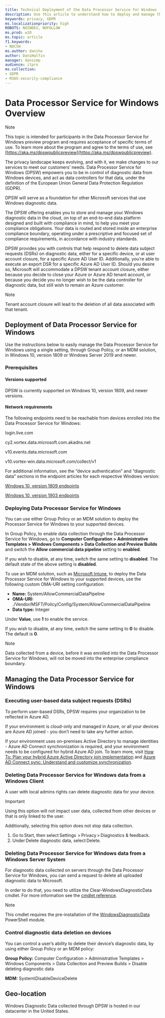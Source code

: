 ```yaml
---
title: Technical Deployment of the Data Processor Service for Windows 
description: Use this article to understand how to deploy and manage the Data Processor Service for Windows.
keywords: privacy, GDPR
ms.localizationpriority: high
ROBOTS: NOINDEX, NOFOLLOW
ms.prod: w10
ms.topic: article
f1.keywords:
- NOCSH
ms.author: daniha
author: DaniHalfin
manager: dansimp
audience: itpro
ms.collection: 
- GDPR
- M365-security-compliance
---
```


# Data Processor Service for Windows Overview 

>[!NOTE]
>This topic is intended for participants in the Data Processor Service for Windows preview program and requires acceptance of specific terms of use. To learn
more about the program and agree to the terms of use, see [https://aka.ms/dpswpublicpreview](https://aka.ms/dpswpublicpreview).

The privacy landscape keeps evolving, and with it, we make changes to our services to meet our customers’ needs. 
Data Processor Service for Windows (DPSW) empowers you to be in control of diagnostic data from Windows devices, and act as data controllers for that data, under the definition of the European Union General Data Protection Regulation (GDPR). 

DPSW will serve as a foundation for other Microsoft services that use Windows diagnostic data. 

The DPSW offering enables you to store and manage your Windows diagnostic data in the cloud, on top of an end-to-end data platform designed and built with compliance in mind, to help you meet your compliance obligations. 
Your data is routed and stored inside an enterprise compliance boundary, operating under a prescriptive and focused set of compliance requirements, in accordance with industry standards. 

DPSW provides you with controls that help respond to delete data subject requests (DSRs) on diagnostic data, either for a specific device, or at user account closure, for a specific Azure AD User ID. Additionally, you’re able to execute an export DSR for a specific Azure AD User ID. 
Should you desire so, Microsoft will accommodate a DPSW tenant account closure, either because you decide to close your Azure or Azure AD tenant account, or because you decide you no longer wish to be the data controller for diagnostic data, but still wish to remain an Azure customer. 

>[!Note]
>Tenant account closure will lead to the deletion of all data associated with that tenant. 

## Deployment of Data Processor Service for Windows
Use the instructions below to easily manage the Data Processor Service for Windows using a single setting, through Group Policy, or an MDM solution, in Windows 10, version 1809 or Windows Server 2019 and newer. 

### Prerequisites 
#### Versions supported 
DPSW is currently supported on Windows 10, version 1809, and newer versions.

#### Network requirements 
The following endpoints need to be reachable from devices enrolled into the Data Processor Service for Windows:
 
 login.live.com

 cy2.vortex.data.microsoft.com.akadns.net 

 v10.events.data.microsoft.com 

 v10.vortex-win.data.microsoft.com/collect/v1 

For additional information, see the “device authentication” and “diagnostic data” sections in the endpoint articles for each respective Windows version: 

[Windows 10, version 1809 endpoints](https://docs.microsoft.com/windows/privacy/manage-windows-1809-endpoints)

[Windows 10, version 1903 endpoints](https://docs.microsoft.com/windows/privacy/manage-windows-1903-endpoints)

### Deploying Data Processor Service for Windows
You can use either Group Policy or an MDM solution to deploy the Processor Service for Windows to your supported devices.

In Group Policy, to enable data collection through the Data Processor Service for Windows, go to **Computer Configuration > Administrative Templates > Windows Components > Data Collection and Preview Builds** and switch the **Allow commercial data pipeline** setting to **enabled**. 

If you wish to disable, at any time, switch the same setting to **disabled**. The default state of the above setting is **disabled**.

To use an MDM solution, such as [Microsoft Intune](https://docs.microsoft.com/intune/custom-settings-windows-10), to deploy the Data Processor Service for Windows to your supported devices, use the following custom OMA-URI setting configuration:

- **Name:** System/AllowCommercialDataPipeline 
- **OMA-URI:** ./Vendor/MSFT/Policy/Config/System/AllowCommercialDataPipeline 
- **Data type:** Integer 

Under **Value**, use **1** to enable the service. 

If you wish to disable, at any time, switch the same setting to **0** to disable. The default is **0**. 

>[!Note]
>Data collected from a device, before it was enrolled into the Data Processor Service for Windows, will not be moved into the enterprise compliance boundary. 

## Managing the Data Processor Service for Windows 
### Executing user-based data subject requests (DSRs) 
To perform user-based DSRs, DPSW requires your organization to be reflected in Azure AD. 

If your environment is cloud-only and managed in Azure, or all your devices are Azure AD joined - you don’t need to take any further action. 

If your environment uses on-premises Active Directory to manage identities - Azure AD Connect synchronization is required, and your environment needs to be configured for hybrid Azure AD join. 
To learn more, visit [How To: Plan your hybrid Azure Active Directory join implementation](https://docs.microsoft.com/azure/active-directory/devices/hybrid-azuread-join-plan) and [Azure AD Connect sync: Understand and customize synchronization](https://docs.microsoft.com/azure/active-directory/hybrid/how-to-connect-sync-whatis). 

### Deleting Data Processor Service for Windows data from a Windows Client 
A user with local admins rights can delete diagnostic data for your device.

>[!Important] 
>Using this option will not impact user data, collected from other devices or that is only linked to the user. 

Additionally, selecting this option does not stop data collection. 
1. Go to Start, then select Settings  > Privacy > Diagnostics & feedback. 
2. Under Delete diagnostic data, select Delete. 

### Deleting Data Processor Service for Windows data from a Windows Server System  
For diagnostic data collected on servers through the Data Processor Service for Windows, you can send a request to delete all uploaded diagnostic data to Microsoft. 

In order to do that, you need to utilize the Clear-WindowsDiagnosticData cmdlet. For more information see the [cmdlet reference](https://docs.microsoft.com/powershell/module/windowsdiagnosticdata/clear-windowsdiagnosticdata?view=win10-ps).  

>[!Note]
>This cmdlet requires the pre-installation of the [WindowsDiagnosticData](https://www.powershellgallery.com/packages/WindowsDiagnosticData) PowerShell module.

### Control diagnostic data deletion on devices 
You can control a user’s ability to delete their device’s diagnostic data, by using either Group Policy or an MDM policy: 

**Group Policy:** Computer Configuration > Administrative Templates > Windows Components > Data Collection and Preview Builds > Disable deleting diagnostic data 

**MDM:** System\DisableDeviceDelete 

## Geo-location 
Windows Diagnostic Data collected through DPSW is hosted in our datacenter in the United States.  
